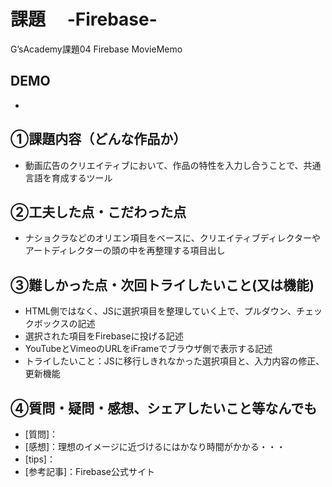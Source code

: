 # 課題　 -Firebase-　
G’sAcademy課題04 Firebase MovieMemo
## DEMO
- 
## ①課題内容（どんな作品か）
- 動画広告のクリエイティブにおいて、作品の特性を入力し合うことで、共通言語を育成するツール
## ②工夫した点・こだわった点
- ナショクラなどのオリエン項目をベースに、クリエイティブディレクターやアートディレクターの頭の中を再整理する項目出し
## ③難しかった点・次回トライしたいこと(又は機能)
- HTML側ではなく、JSに選択項目を整理していく上で、プルダウン、チェックボックスの記述
- 選択された項目をFirebaseに投げる記述
- YouTubeとVimeoのURLをiFrameでブラウザ側で表示する記述
- トライしたいこと：JSに移行しきれなかった選択項目と、入力内容の修正、更新機能
## ④質問・疑問・感想、シェアしたいこと等なんでも
- [質問]：
- [感想]：理想のイメージに近づけるにはかなり時間がかかる・・・
- [tips]：
- [参考記事]：Firebase公式サイト
